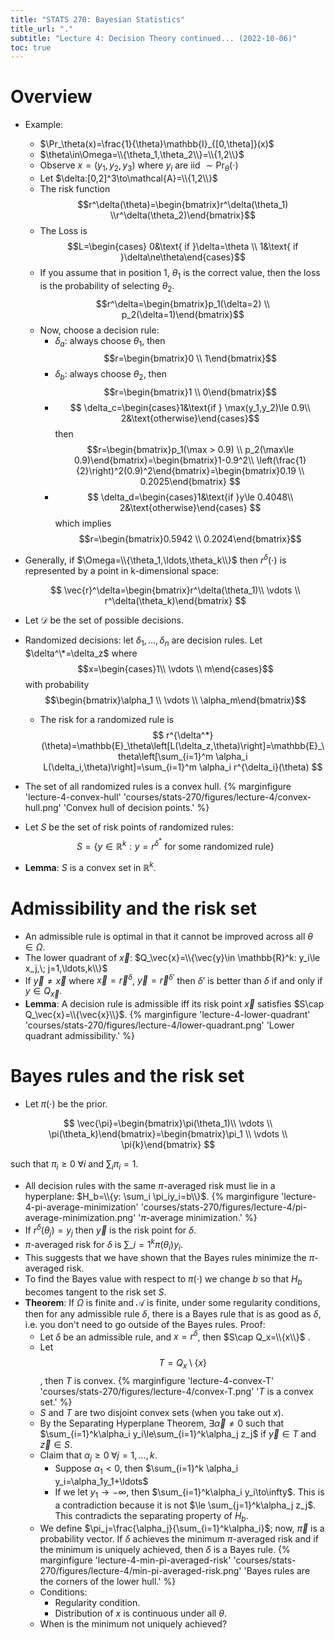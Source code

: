 ```yaml
---
title: "STATS 270: Bayesian Statistics"
title_url: "."
subtitle: "Lecture 4: Decision Theory continued... (2022-10-06)"
toc: true
---
```


# Overview

- Example:
  - $\Pr_\theta(x)=\frac{1}{\theta}\mathbb{I}_{[0,\theta]}(x)$
  - $\theta\in\Omega=\\{\theta_1,\theta_2\\}=\\{1,2\\}$
  - Observe $x=(y_1,y_2,y_3)$ where $y_i$ are iid $\sim\Pr_\theta(\cdot)$
  - Let $\delta:[0,2]^3\to\mathcal{A}=\\{1,2\\}$
  - The risk function $$r^\delta(\theta)=\begin{bmatrix}r^\delta(\theta_1) \\r^\delta(\theta_2)\end{bmatrix}$$
  - The Loss is $$L=\begin{cases} 0&\text{ if }\delta=\theta \\ 1&\text{ if }\delta\ne\theta\end{cases}$$
  - If you assume that in position 1, $\theta_1$ is the correct value, then the
    loss is the probability of selecting $\theta_2$.
    $$r^\delta=\begin{bmatrix}p_1(\delta=2) \\ p_2(\delta=1)\end{bmatrix}$$
  - Now, choose a decision rule:
    - $\delta_a$: always choose $\theta_1$, then $$r=\begin{bmatrix}0 \\ 1\end{bmatrix}$$
    - $\delta_b$: always choose $\theta_2$, then $$r=\begin{bmatrix}1 \\ 0\end{bmatrix}$$
    - $$
      \delta_c=\begin{cases}1&\text{if } \max(y_1,y_2)\le 0.9\\
      2&\text{otherwise}\end{cases}$$ then $$r=\begin{bmatrix}p_1(\max > 0.9) \\ p_2(\max\le 0.9)\end{bmatrix}=\begin{bmatrix}1-0.9^2\\ \left(\frac{1}{2}\right)^2(0.9)^2\end{bmatrix}=\begin{bmatrix}0.19 \\ 0.2025\end{bmatrix}
      $$
    - $$
      \delta_d=\begin{cases}1&\text{if }y\le 0.4048\\
      2&\text{otherwise}\end{cases}
      $$
      which implies $$r=\begin{bmatrix}0.5942 \\ 0.2024\end{bmatrix}$$
- Generally, if $\Omega=\\{\theta_1,\ldots,\theta_k\\}$ then $r^\delta(\cdot)$
  is represented by a point in k-dimensional space:

  $$
  \vec{r}^\delta=\begin{bmatrix}r^\delta(\theta_1)\\ \vdots \\
  r^\delta(\theta_k)\end{bmatrix}
  $$

- Let $\mathcal{D}$ be the set of possible decisions.
- Randomized decisions: let $\delta_1,\ldots,\delta_n$ are decision rules. Let
  $\delta^\*=\delta_z$ where $$x=\begin{cases}1\\ \vdots \\ m\end{cases}$$ with
  probability $$\begin{bmatrix}\alpha_1 \\ \vdots \\ \alpha_m\end{bmatrix}$$
  - The risk for a randomized rule is
    $$
    r^{\delta^*}(\theta)=\mathbb{E}_\theta\left[L(\delta_z,\theta)\right]=\mathbb{E}_\theta\left[\sum_{i=1}^m
    \alpha_i L(\delta_i,\theta)\right]=\sum_{i=1}^m \alpha_i
    r^{\delta_i}(\theta)
    $$
- The set of all randomized rules is a convex hull.
  {% marginfigure 'lecture-4-convex-hull' 'courses/stats-270/figures/lecture-4/convex-hull.png' 'Convex hull of decision points.' %}

- Let $S$ be the set of risk points of randomized rules: $$S=\{y\in \mathbb{R}^k: y=r^{\delta^*} \text{ for some randomized rule}\}$$
- **Lemma**: $S$ is a convex set in $\mathbb{R}^k$.

# Admissibility and the risk set

- An admissible rule is optimal in that it cannot be improved across all
  $\theta\in\Omega$.
- The lower quadrant of $\vec{x}$: $Q_\vec{x}=\\{\vec{y}\in \mathbb{R}^k: y_i\le x_j,\; j=1,\ldots,k\\}$
- If $\vec{y}\ne \vec{x}$ where $\vec{x}=\vec{r}^\delta$,
  $\vec{y}=\vec{r}^{\delta'}$ then $\delta'$ is better than $\delta$ if and only
  if $y\in Q_\vec{x}$.
- **Lemma**: A decision rule is admissible iff its risk point $\vec{x}$
  satisfies $S\cap Q_\vec{x}=\\{\vec{x}\\}$.
  {% marginfigure 'lecture-4-lower-quadrant' 'courses/stats-270/figures/lecture-4/lower-quadrant.png' 'Lower quadrant admissibility.' %}

# Bayes rules and the risk set

- Let $\pi(\cdot)$ be the prior.

$$
\vec{\pi}=\begin{bmatrix}\pi(\theta_1)\\ \vdots \\
\pi(\theta_k)\end{bmatrix}=\begin{bmatrix}\pi_1 \\ \vdots \\
\pi{k}\end{bmatrix}
$$

such that $\pi_i\ge0\;\forall i$ and $\sum_i \pi_i=1$.

- All decision rules with the same $\pi$-averaged risk must lie in a hyperplane:
  $H_b=\\{y: \sum_i \pi_iy_i=b\\}$.
  {% marginfigure 'lecture-4-pi-average-minimization' 'courses/stats-270/figures/lecture-4/pi-average-minimization.png' '$\pi$-average minimization.' %}
- If $r^\delta(\theta_j)=y_j$ then $\vec{y}$ is the risk point for $\delta$.
- $\pi$-averaged risk for $\delta$ is $\sum\_{i=1}^k \pi(\theta_i)y_i$.
- This suggests that we have shown that the Bayes rules minimize the
  $\pi$-averaged risk.
- To find the Bayes value with respect to $\pi(\cdot)$ we change $b$ so that
  $H_b$ becomes tangent to the risk set $S$.
- **Theorem**: If $\Omega$ is finite and $\mathcal{A}$ is finite, under some
  regularity conditions, then for any admissible rule $\delta$, there is a Bayes
  rule that is as good as $\delta$, i.e. you don't need to go outside of the
  Bayes rules. Proof:
  - Let $\delta$ be an admissible rule, and $x=r^\delta$, then $S\cap
      Q_x=\\{x\\}$ .
  - Let $$T=Q_x\setminus\{x\}$$, then $T$ is convex.
    {% marginfigure 'lecture-4-convex-T' 'courses/stats-270/figures/lecture-4/convex-T.png' '$T$ is a convex set.' %}
  - $S$ and $T$ are two disjoint convex sets (when you take out $x$).
  - By the Separating Hyperplane Theorem, $\exists\vec{\alpha}\ne 0$
    such that $\sum_{i=1}^k\alpha_i y_i\le\sum_{i=1}^k\alpha_j z_j$ if
    $\vec{y}\in T$ and $\vec{z}\in S$.
  - Claim that $\alpha_j\ge 0\;\forall j=1,\ldots,k$.
    - Suppose $\alpha_1<0$, then $\sum_{i=1}^k \alpha_i y_i=\alpha_1y_1+\ldots$
    - If we let $y_1\to -\infty$, then $\sum_{i=1}^k\alpha_i y_i\to\infty$. This
      is a contradiction because it is not $\le \sum_{j=1}^k\alpha_j z_j$. This
      contradicts the separating property of $H_b$.
  - We define $\pi_j=\frac{\alpha_j}{\sum_{i=1}^k\alpha_i}$; now, $\vec{\pi}$ is
    a probability vector. If $\delta$ achieves the minimum $\pi$-averaged risk and
    if the minimum is uniquely achieved, then $\delta$ is a Bayes rule.
    {% marginfigure 'lecture-4-min-pi-averaged-risk' 'courses/stats-270/figures/lecture-4/min-pi-averaged-risk.png' 'Bayes rules are the corners of the lower hull.' %}
  - Conditions:
    - Regularity condition.
    - Distribution of $x$ is continuous under all $\theta$.
  - When is the minimum not uniquely achieved?
